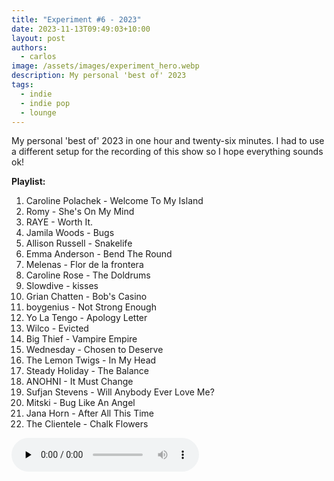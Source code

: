 ```yaml
---
title: "Experiment #6 - 2023"
date: 2023-11-13T09:49:03+10:00
layout: post
authors:
  - carlos
image: /assets/images/experiment_hero.webp
description: My personal 'best of' 2023
tags:
  - indie
  - indie pop
  - lounge
---
```

My personal 'best of' 2023 in one hour and twenty-six minutes. I had to use a different setup for the recording of this show so I hope everything sounds ok!
<!--more-->

**Playlist:**

1.	Caroline Polachek - Welcome To My Island
2.	Romy - She's On My Mind
3.	RAYE - Worth It.
4.	Jamila Woods - Bugs
5.	Allison Russell - Snakelife
6.	Emma Anderson - Bend The Round
7.	Melenas - Flor de la frontera
8.	Caroline Rose - The Doldrums
9.	Slowdive - kisses
10.	Grian Chatten - Bob's Casino
11.	boygenius - Not Strong Enough
12.	Yo La Tengo - Apology Letter
13.	Wilco - Evicted
14.	Big Thief - Vampire Empire
15.	Wednesday - Chosen to Deserve
16.	The Lemon Twigs - In My Head
17.	Steady Holiday - The Balance
18.	ANOHNI - It Must Change
19.	Sufjan Stevens - Will Anybody Ever Love Me?
20.	Mitski - Bug Like An Angel
21.	Jana Horn - After All This Time
22.	The Clientele - Chalk Flowers

<audio controls preload="none">
  <source src="https://stream14.mixcloud.com/secure/c/m4a/64/0/6/a/6/276d-2523-47e4-bbe5-7099c63abd3a.m4a?sig=WShsX3MhAWT6RpUUV7VUaw" type="audio/mpeg">
Your browser does not support the audio element.
</audio>
